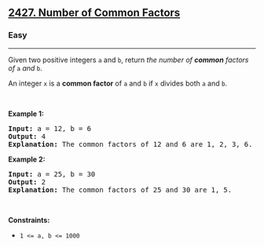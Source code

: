 <h2><a href="https://leetcode.com/problems/number-of-common-factors/">2427. Number of Common Factors</a></h2><h3>Easy</h3><hr><div><p>Given two positive integers <code>a</code> and <code>b</code>, return <em>the number of <strong>common</strong> factors of </em><code>a</code><em> and </em><code>b</code>.</p>

<p>An integer <code>x</code> is a <strong>common factor</strong> of <code>a</code> and <code>b</code> if <code>x</code> divides both <code>a</code> and <code>b</code>.</p>

<p>&nbsp;</p>
<p><strong>Example 1:</strong></p>

<pre><strong>Input:</strong> a = 12, b = 6
<strong>Output:</strong> 4
<strong>Explanation:</strong> The common factors of 12 and 6 are 1, 2, 3, 6.
</pre>

<p><strong>Example 2:</strong></p>

<pre><strong>Input:</strong> a = 25, b = 30
<strong>Output:</strong> 2
<strong>Explanation:</strong> The common factors of 25 and 30 are 1, 5.
</pre>

<p>&nbsp;</p>
<p><strong>Constraints:</strong></p>

<ul>
	<li><code>1 &lt;= a, b &lt;= 1000</code></li>
</ul>
</div>